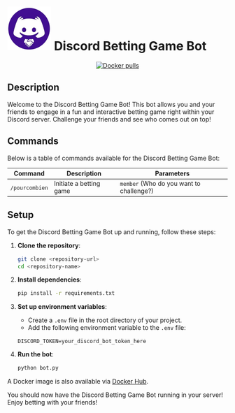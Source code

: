 # ![Logo](logo.png) Discord Betting Game Bot

<div align="center">
  
[![Docker pulls](https://img.shields.io/docker/pulls/pekno/pourcombienbot)](https://hub.docker.com/r/pekno/pourcombienbot)
  
</div>

## Description

Welcome to the Discord Betting Game Bot! This bot allows you and your friends to engage in a fun and interactive betting game right within your Discord server. Challenge your friends and see who comes out on top!

## Commands

Below is a table of commands available for the Discord Betting Game Bot:

| Command               | Description                        | Parameters                    |
|-----------------------|------------------------------------|-------------------------------|
| `/pourcombien`        | Initiate a betting game            | `member` (Who do you want to challenge?) |

## Setup

To get the Discord Betting Game Bot up and running, follow these steps:

1. **Clone the repository**:
    ```bash
    git clone <repository-url>
    cd <repository-name>
    ```

2. **Install dependencies**:
    ```bash
    pip install -r requirements.txt
    ```

3. **Set up environment variables**:
    - Create a `.env` file in the root directory of your project.
    - Add the following environment variable to the `.env` file:

    ```env
    DISCORD_TOKEN=your_discord_bot_token_here
    ```

4. **Run the bot**:
    ```bash
    python bot.py
    ```
A Docker image is also available via [Docker Hub](https://hub.docker.com/r/pekno/pourcombienbot).

You should now have the Discord Betting Game Bot running in your server! Enjoy betting with your friends!
